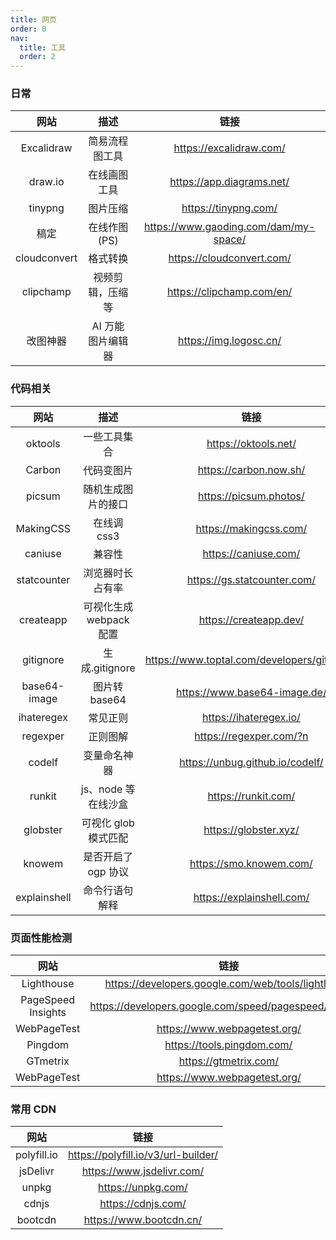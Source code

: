 ```yaml
---
title: 网页
order: 0
nav:
  title: 工具
  order: 2
---
```


### 日常

|     网站     |       描述        |                 链接                  |
| :----------: | :---------------: | :-----------------------------------: |
|  Excalidraw  |  简易流程图工具   |        https://excalidraw.com/        |
|   draw.io    |   在线画图工具    |       https://app.diagrams.net/       |
|   tinypng    |     图片压缩      |         https://tinypng.com/          |
|     稿定     |   在线作图(PS)    | https://www.gaoding.com/dam/my-space/ |
| cloudconvert |     格式转换      |       https://cloudconvert.com/       |
|  clipchamp   | 视频剪辑，压缩等  |       https://clipchamp.com/en/       |
|   改图神器   | AI 万能图片编辑器 |        https://img.logosc.cn/         |

### 代码相关

|     网站     |          描述           |                    链接                     |
| :----------: | :---------------------: | :-----------------------------------------: |
|   oktools    |      一些工具集合       |            https://oktools.net/             |
|    Carbon    |       代码变图片        |           https://carbon.now.sh/            |
|    picsum    |   随机生成图片的接口    |           https://picsum.photos/            |
|  MakingCSS   |       在线调 css3       |           https://makingcss.com/            |
|   caniuse    |         兼容性          |            https://caniuse.com/             |
| statcounter  |    浏览器时长占有率     |         https://gs.statcounter.com/         |
|  createapp   | 可视化生成 webpack 配置 |           https://createapp.dev/            |
|  gitignore   |     生成.gitignore      | https://www.toptal.com/developers/gitignore |
| base64-image |      图片转 base64      |        https://www.base64-image.de/         |
|  ihateregex  |        常见正则         |           https://ihateregex.io/            |
|   regexper   |        正则图解         |           https://regexper.com/?n           |
|    codelf    |      变量命名神器       |       https://unbug.github.io/codelf/       |
|    runkit    |   js、node 等在线沙盒   |             https://runkit.com/             |
|   globster   |  可视化 glob 模式匹配   |            https://globster.xyz/            |
|    knowem    |   是否开启了 ogp 协议   |           https://smo.knowem.com/           |
| explainshell |     命令行语句解释      |          https://explainshell.com/          |

### 页面性能检测

|        网站        |                          链接                           |
| :----------------: | :-----------------------------------------------------: |
|     Lighthouse     |   https://developers.google.com/web/tools/lighthouse    |
| PageSpeed Insights | https://developers.google.com/speed/pagespeed/insights/ |
|    WebPageTest     |              https://www.webpagetest.org/               |
|      Pingdom       |               https://tools.pingdom.com/                |
|      GTmetrix      |                  https://gtmetrix.com/                  |
|    WebPageTest     |              https://www.webpagetest.org/               |

### 常用 CDN

|    网站     |                链接                 |
| :---------: | :---------------------------------: |
| polyfill.io | https://polyfill.io/v3/url-builder/ |
|  jsDelivr   |      https://www.jsdelivr.com/      |
|    unpkg    |         https://unpkg.com/          |
|    cdnjs    |         https://cdnjs.com/          |
|   bootcdn   |       https://www.bootcdn.cn/       |
